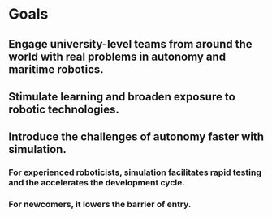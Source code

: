 <!--  Callout Style -->
# Goals

## Engage university-level teams from around the world with real problems in autonomy and maritime robotics.

## Stimulate learning and broaden exposure to robotic technologies.

## Introduce the challenges of autonomy faster with simulation. 
### For experienced roboticists, simulation facilitates rapid testing and the accelerates the development cycle.
### For newcomers, it lowers the barrier of entry.

<!--
Paragraph Style:

The Virtual Ocean Robotics Challenge (VORC) invites university-level teams from around the world to develop autonomous solutions to challenges in maritime robotics. Our mission is to facilitate education, stimulate learning and broaden exposure to robotic technologies.  

The competition will take place within a Gazebo-based simulation environment. Our intent is to increase participant facility with virtualization as a means to lower the cost and labor associated with testing algorithms for autonomy. Gains include an accelerated development cycle, and, for newer participants, a lower barrier of entry.

-->

<!-- 
Describe the goal of the competition and target audience.

From VRX: 

The Virtual RobotX (VRX) competition is an international, university-level competition designed to broaden student’s exposure to autonomy and maritime robotic technologies. Student teams operate their vehicle in a Gazebo-based simulation environment built by Open Robotics and Naval Postgraduate School. Students are tasked to develop innovative solutions to ensure their virtual USV can perform prescribed tasks in this environment.
-->
